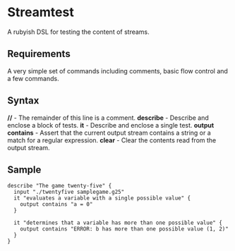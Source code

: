 # Streamtest
A rubyish DSL for testing the content of streams.

## Requirements
A very simple set of commands including comments, basic flow control and a few commands.

## Syntax
**//** - The remainder of this line is a comment.
**describe** - Describe and enclose a block of tests.
**it** - Describe and enclose a single test.
**output contains** - Assert that the current output stream contains a string or a match for a regular expression.
**clear** - Clear the contents read from the output stream. 

## Sample
```
describe "The game twenty-five" {
  input "./twentyfive samplegame.g25"
  it "evaluates a variable with a single possible value" {
    output contains "a = 0"
  }

  it "determines that a variable has more than one possible value" {
    output contains "ERROR: b has more than one possible value (1, 2)"
  }
}
```
